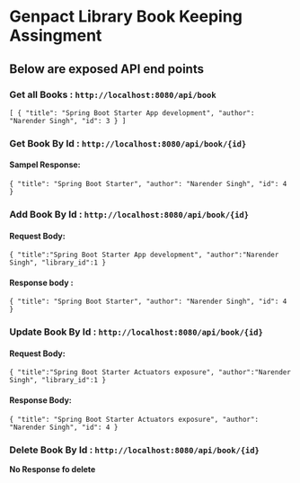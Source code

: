 # Genpact Library Book Keeping Assingment

## Below are exposed API end points

### Get all Books : `http://localhost:8080/api/book`

``[
    {
        "title": "Spring Boot Starter App development",
        "author": "Narender Singh",
        "id": 3
    }
]``

### Get Book By Id : `http://localhost:8080/api/book/{id}`

#### **Sampel Response:**

``{
    "title": "Spring Boot Starter",
    "author": "Narender Singh",
    "id": 4
}``

### Add Book By Id : `http://localhost:8080/api/book/{id}`

#### **Request Body:** 

``{
  "title":"Spring Boot Starter App development",
  "author":"Narender Singh",
  "library_id":1
}``

#### **Response body :** 

``{
    "title": "Spring Boot Starter",
    "author": "Narender Singh",
    "id": 4
}``

### Update Book By Id : `http://localhost:8080/api/book/{id}`

#### **Request Body:**
``{
    "title":"Spring Boot Starter Actuators exposure",
    "author":"Narender Singh",
    "library_id":1
}``

#### **Response Body:**

``{
    "title": "Spring Boot Starter Actuators exposure",
    "author": "Narender Singh",
    "id": 4
}``

### Delete Book By Id : `http://localhost:8080/api/book/{id}`

**No Response fo delete**
